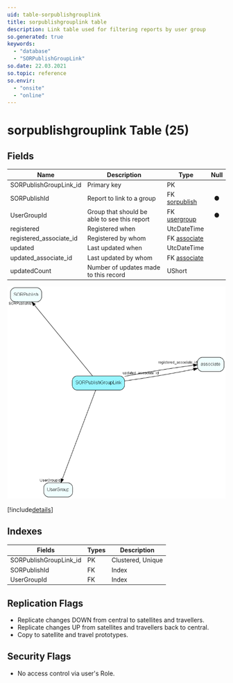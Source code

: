 ```yaml
---
uid: table-sorpublishgrouplink
title: sorpublishgrouplink table
description: Link table used for filtering reports by user group
so.generated: true
keywords:
  - "database"
  - "SORPublishGroupLink"
so.date: 22.03.2021
so.topic: reference
so.envir:
  - "onsite"
  - "online"
---
```


# sorpublishgrouplink Table (25)

## Fields

| Name | Description | Type | Null |
|------|-------------|------|:----:|
|SORPublishGroupLink\_id|Primary key|PK| |
|SORPublishId|Report to link to a group|FK [sorpublish](sorpublish.md)|&#x25CF;|
|UserGroupId|Group that should be able to see this report|FK [usergroup](usergroup.md)|&#x25CF;|
|registered|Registered when|UtcDateTime| |
|registered\_associate\_id|Registered by whom|FK [associate](associate.md)| |
|updated|Last updated when|UtcDateTime| |
|updated\_associate\_id|Last updated by whom|FK [associate](associate.md)| |
|updatedCount|Number of updates made to this record|UShort| |


![SORPublishGroupLink table relationship diagram](./media/SORPublishGroupLink.png)

[!include[details](./includes/SORPublishGroupLink.md)]

## Indexes

| Fields | Types | Description |
|--------|-------|-------------|
|SORPublishGroupLink\_id |PK |Clustered, Unique |
|SORPublishId |FK |Index |
|UserGroupId |FK |Index |

## Replication Flags

* Replicate changes DOWN from central to satellites and travellers.
* Replicate changes UP from satellites and travellers back to central.
* Copy to satellite and travel prototypes.

## Security Flags

* No access control via user's Role.

